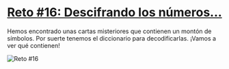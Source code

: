 # [Reto #16: Descifrando los números...](https://adventjs.dev/challenges/16)

Hemos encontrado unas cartas misteriores que contienen un montón de símbolos. Por suerte tenemos el diccionario para decodificarlas. ¡Vamos a ver qué contienen!

![Reto #16](https://2021.adventjs.dev/roman.png)

